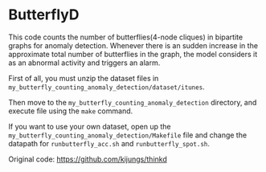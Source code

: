 # ButterflyD
This code counts the number of butterflies(4-node cliques) in bipartite graphs for anomaly detection. Whenever there is an sudden increase in the approximate total number of butterflies in the graph, the model considers it as an abnormal activity and triggers an alarm.

First of all, you must unzip the dataset files in `my_butterfly_counting_anomaly_detection/dataset/itunes`.

Then move to the `my_butterfly_counting_anomaly_detection` directory, and execute file using the `make` command.

If you want to use your own dataset, open up the `my_butterfly_counting_anomaly_detection/Makefile` file and change the datapath for `runbutterfly_acc.sh` and `runbutterfly_spot.sh`.

Original code: https://github.com/kijungs/thinkd
